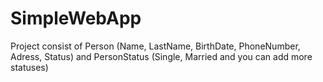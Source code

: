 # SimpleWebApp

Project consist of Person (Name, LastName, BirthDate, PhoneNumber, Adress, Status)
and 
PersonStatus (Single, Married and you can add more statuses)
